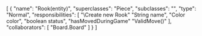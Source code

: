 [
  {
    "name": "Rook(entity)",
    "superclasses": "Piece",
    "subclasses": "",
    "type": "Normal",
    "responsibilities": [
      "\\Create new Rook"
      "String name",
      "Color color",
      "boolean status",
      "hasMovedDuringGame"
      "ValidMove()"
    ],
    "collaborators": [
      "Board.Board"
    ]
  }
]